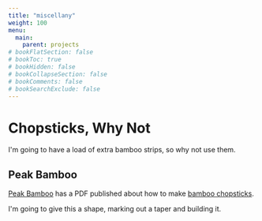 ```yaml
---
title: "miscellany"
weight: 100
menu:
  main:
    parent: projects
# bookFlatSection: false
# bookToc: true
# bookHidden: false
# bookCollapseSection: false
# bookComments: false
# bookSearchExclude: false
---
```

# Chopsticks, Why Not
I'm going to have a load of extra bamboo strips, so why not use them.

## Peak Bamboo
[Peak Bamboo](https://peakbamboo.com/) has a PDF published about how to make [bamboo chopsticks](https://peakbamboo.com/wp-content/uploads/2017/05/Making-Bamboo-Chopsticks.pdf). 

I'm going to give this a shape, marking out a taper and building it.